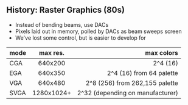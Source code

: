 ## History: Raster Graphics (80s)

* Instead of bending beams, use DACs
* Pixels laid out in memory, polled by DACs as beam sweeps screen
* We've lost some control, but is easier to develop for

| mode | max res. | max colors |
|------|:----------:|--------------:|
|CGA| 640x200 | 2^4 (16) |
|EGA| 640x350 | 2^4 (16) from 64 palette |
|VGA| 640x480 | 2^8 (256) from 262,155 palette |
|SVGA| 1280x1024+ | 2^32 (depending on manufacturer)|
